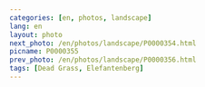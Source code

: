 ```yaml
---
categories: [en, photos, landscape]
lang: en
layout: photo
next_photo: /en/photos/landscape/P0000354.html
picname: P0000355
prev_photo: /en/photos/landscape/P0000356.html
tags: [Dead Grass, Elefantenberg]
---
```

